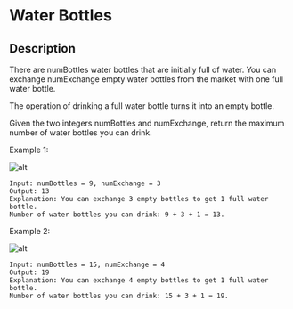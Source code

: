 # Water Bottles

## Description

There are numBottles water bottles that are initially full of water. You can exchange numExchange empty water bottles from the market with one full water bottle.

The operation of drinking a full water bottle turns it into an empty bottle.

Given the two integers numBottles and numExchange, return the maximum number of water bottles you can drink.

Example 1:

![alt](https://assets.leetcode.com/uploads/2020/07/01/sample_1_1875.png)
```
Input: numBottles = 9, numExchange = 3
Output: 13
Explanation: You can exchange 3 empty bottles to get 1 full water bottle.
Number of water bottles you can drink: 9 + 3 + 1 = 13.
```

Example 2:

![alt](https://assets.leetcode.com/uploads/2020/07/01/sample_2_1875.png)
```
Input: numBottles = 15, numExchange = 4
Output: 19
Explanation: You can exchange 4 empty bottles to get 1 full water bottle. 
Number of water bottles you can drink: 15 + 3 + 1 = 19.
```
